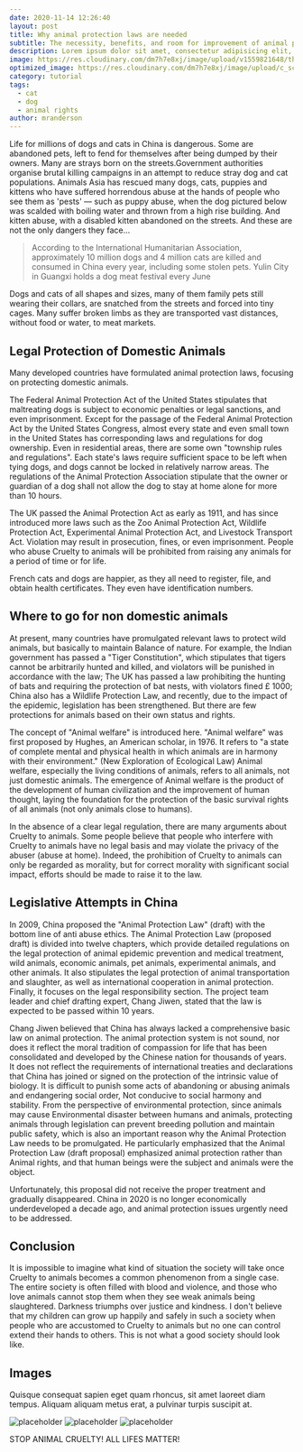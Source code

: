 ```yaml
---
date: 2020-11-14 12:26:40
layout: post
title: Why animal protection laws are needed
subtitle: The necessity, benefits, and room for improvement of animal protection laws.
description: Lorem ipsum dolor sit amet, consectetur adipisicing elit, sed do eiusmod tempor incididunt ut labore et dolore magna aliqua.
image: https://res.cloudinary.com/dm7h7e8xj/image/upload/v1559821648/theme8_knvabs.jpg
optimized_image: https://res.cloudinary.com/dm7h7e8xj/image/upload/c_scale,w_380/v1559821648/theme8_knvabs.jpg
category: tutorial
tags:
  - cat
  - dog
  - animal rights
author: mranderson
---
```


Life for millions of dogs and cats in China is dangerous. Some are abandoned pets, left to fend for themselves after being dumped by their owners. Many are strays born on the streets.Government authorities organise brutal killing campaigns in an attempt to reduce stray dog and cat populations. Animals Asia has rescued many dogs, cats, puppies and kittens who have suffered horrendous abuse at the hands of people who see them as 'pests' — such as puppy abuse, when the dog pictured below was scalded with boiling water and thrown from a high rise building. And kitten abuse, with a disabled kitten abandoned on the streets. And these are not the only dangers they face…

> According to the International Humanitarian Association, approximately 10 million dogs and 4 million cats are killed and consumed in China every year, including some stolen pets. Yulin City in Guangxi holds a dog meat festival every June

Dogs and cats of all shapes and sizes, many of them family pets still wearing their collars, are snatched from the streets and forced into tiny cages. Many suffer broken limbs as they are transported vast distances, without food or water, to meat markets.

## Legal Protection of Domestic Animals

Many developed countries have formulated animal protection laws, focusing on protecting domestic animals.

The Federal Animal Protection Act of the United States stipulates that maltreating dogs is subject to economic penalties or legal sanctions, and even imprisonment. Except for the passage of the Federal Animal Protection Act by the United States Congress, almost every state and even small town in the United States has corresponding laws and regulations for dog ownership. Even in residential areas, there are some own "township rules and regulations". Each state's laws require sufficient space to be left when tying dogs, and dogs cannot be locked in relatively narrow areas. The regulations of the Animal Protection Association stipulate that the owner or guardian of a dog shall not allow the dog to stay at home alone for more than 10 hours.

The UK passed the Animal Protection Act as early as 1911, and has since introduced more laws such as the Zoo Animal Protection Act, Wildlife Protection Act, Experimental Animal Protection Act, and Livestock Transport Act. Violation may result in prosecution, fines, or even imprisonment. People who abuse Cruelty to animals will be prohibited from raising any animals for a period of time or for life.

French cats and dogs are happier, as they all need to register, file, and obtain health certificates. They even have identification numbers.

## Where to go for non domestic animals

At present, many countries have promulgated relevant laws to protect wild animals, but basically to maintain Balance of nature. For example, the Indian government has passed a "Tiger Constitution", which stipulates that tigers cannot be arbitrarily hunted and killed, and violators will be punished in accordance with the law; The UK has passed a law prohibiting the hunting of bats and requiring the protection of bat nests, with violators fined £ 1000; China also has a Wildlife Protection Law, and recently, due to the impact of the epidemic, legislation has been strengthened. But there are few protections for animals based on their own status and rights.

The concept of "Animal welfare" is introduced here. "Animal welfare" was first proposed by Hughes, an American scholar, in 1976. It refers to "a state of complete mental and physical health in which animals are in harmony with their environment." (New Exploration of Ecological Law) Animal welfare, especially the living conditions of animals, refers to all animals, not just domestic animals. The emergence of Animal welfare is the product of the development of human civilization and the improvement of human thought, laying the foundation for the protection of the basic survival rights of all animals (not only animals close to humans).

In the absence of a clear legal regulation, there are many arguments about Cruelty to animals. Some people believe that people who interfere with Cruelty to animals have no legal basis and may violate the privacy of the abuser (abuse at home). Indeed, the prohibition of Cruelty to animals can only be regarded as morality, but for correct morality with significant social impact, efforts should be made to raise it to the law.

## Legislative Attempts in China

In 2009, China proposed the "Animal Protection Law" (draft) with the bottom line of anti abuse ethics. The Animal Protection Law (proposed draft) is divided into twelve chapters, which provide detailed regulations on the legal protection of animal epidemic prevention and medical treatment, wild animals, economic animals, pet animals, experimental animals, and other animals. It also stipulates the legal protection of animal transportation and slaughter, as well as international cooperation in animal protection. Finally, it focuses on the legal responsibility section. The project team leader and chief drafting expert, Chang Jiwen, stated that the law is expected to be passed within 10 years.

Chang Jiwen believed that China has always lacked a comprehensive basic law on animal protection. The animal protection system is not sound, nor does it reflect the moral tradition of compassion for life that has been consolidated and developed by the Chinese nation for thousands of years. It does not reflect the requirements of international treaties and declarations that China has joined or signed on the protection of the intrinsic value of biology. It is difficult to punish some acts of abandoning or abusing animals and endangering social order, Not conducive to social harmony and stability. From the perspective of environmental protection, since animals may cause Environmental disaster between humans and animals, protecting animals through legislation can prevent breeding pollution and maintain public safety, which is also an important reason why the Animal Protection Law needs to be promulgated. He particularly emphasized that the Animal Protection Law (draft proposal) emphasized animal protection rather than Animal rights, and that human beings were the subject and animals were the object.

Unfortunately, this proposal did not receive the proper treatment and gradually disappeared. China in 2020 is no longer economically underdeveloped a decade ago, and animal protection issues urgently need to be addressed.

## Conclusion

It is impossible to imagine what kind of situation the society will take once Cruelty to animals becomes a common phenomenon from a single case. The entire society is often filled with blood and violence, and those who love animals cannot stop them when they see weak animals being slaughtered. Darkness triumphs over justice and kindness. I don't believe that my children can grow up happily and safely in such a society when people who are accustomed to Cruelty to animals but no one can control extend their hands to others. This is not what a good society should look like.

## Images

Quisque consequat sapien eget quam rhoncus, sit amet laoreet diam tempus. Aliquam aliquam metus erat, a pulvinar turpis suscipit at.

![placeholder](https://placehold.it/800x400 "Large example image")
![placeholder](https://placehold.it/400x200 "Medium example image")
![placeholder](https://placehold.it/200x200 "Small example image")

STOP ANIMAL CRUELTY! ALL LIFES MATTER!










